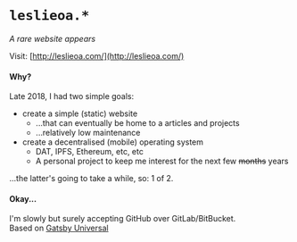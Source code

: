 # `leslieoa.*`
_A rare website appears_

Visit: [http://leslieoa.com/](http://leslieoa.com/)

#### Why?
Late 2018, I had two simple goals:

* create a simple (static) website
	* ...that can eventually be home to a articles and projects
	* ...relatively low maintenance
* create a decentralised (mobile) operating system
	* DAT, IPFS, Ethereum, etc, etc
	* A personal project to keep me interest for the next few <strike>months</strike> years

...the latter's going to take a while, so: 1 of 2.

#### Okay...

I'm slowly but surely accepting GitHub over GitLab/BitBucket.  
Based on [Gatsby Universal](https://github.com/fabe/gatsby-universal)
